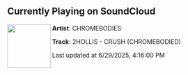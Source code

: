 ## Currently Playing on SoundCloud

[<img align="left" width="100" src="https://i1.sndcdn.com/artworks-INzvrAqyMXzrc20O-3ZcGlw-t500x500.png">](https://soundcloud.com/chromebodies/2hollis-crush-chromebodied?in=saxurn/sets/just-dew-it/)

**Artist**: CHROMEBODIES 

**Track**: 2HOLLIS - CRUSH (CHROMEBODIED)

Last updated at 6/29/2025, 4:16:00 PM
